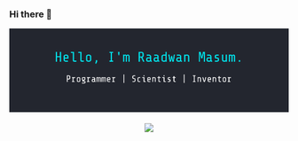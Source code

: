 ### Hi there 👋
[<img src="assets/banner.png">](https://raadwan.com/)
<p align="center">
<img align="center" src="https://github-readme-stats.vercel.app/api?username=raad1masum&title_color=00e5ee&text_color=ffffff&bg_color=23262f" />
</p>
